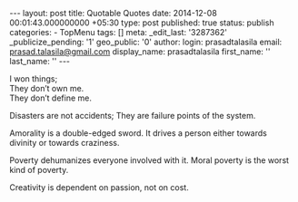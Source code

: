 --- layout: post title: Quotable Quotes date: 2014-12-08 00:01:43.000000000 +05:30 type: post published: true status: publish categories: - TopMenu tags: [] meta: \_edit\_last: '3287362' \_publicize\_pending: '1' geo\_public: '0' author: login: prasadtalasila email: prasad.talasila@gmail.com display\_name: prasadtalasila first\_name: '' last\_name: '' ---

I won things;  
They don’t own me.  
They don’t define me.

Disasters are not accidents; They are failure points of the system.

Amorality is a double-edged sword. It drives a person either towards divinity or towards craziness.

Poverty dehumanizes everyone involved with it. Moral poverty is the worst kind of poverty.

Creativity is dependent on passion, not on cost.

